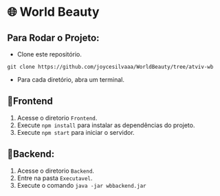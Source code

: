 <h1>🌐 World Beauty</h1>

## Para Rodar o Projeto:
 - Clone este repositório.
>
    git clone https://github.com/joycesilvaaa/WorldBeauty/tree/atviv-wb
>
 - Para cada diretório, abra um terminal.
<h2>📌Frontend</h2>

1. Acesse o diretorio `Frontend`.
2. Execute `npm install` para instalar as dependências do projeto.
3. Execute `npm start` para iniciar o servidor.
   
<h2>📌Backend:</h2>

1. Acesse o diretorio `Backend`.
2. Entre na pasta `Executavel`.
3. Execute o comando `java -jar wbbackend.jar`
